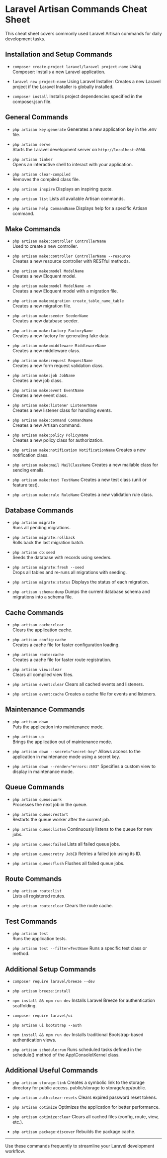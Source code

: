 # Laravel Artisan Commands Cheat Sheet
This cheat sheet covers commonly used Laravel Artisan commands for daily development tasks.

## Installation and Setup Commands

- `composer create-project laravel/laravel project-name`
  Using Composer: Installs a new Laravel application.

- `laravel new project-name`
  Using Laravel Installer: Creates a new Laravel project if the Laravel Installer is globally installed.

- `composer install`
  Installs project dependencies specified in the composer.json file.

## General Commands

- `php artisan key:generate`
  Generates a new application key in the .env file.

- `php artisan serve`  
  Starts the Laravel development server on `http://localhost:8000`.

- `php artisan tinker`  
  Opens an interactive shell to interact with your application.

- `php artisan clear-compiled`  
  Removes the compiled class file.

- `php artisan inspire`
  Displays an inspiring quote.

- `php artisan list`
  Lists all available Artisan commands.

- `php artisan help CommandName`
  Displays help for a specific Artisan command.

## Make Commands

- `php artisan make:controller ControllerName`  
  Used to create a new controller.

- `php artisan make:controller ControllerName --resource`  
  Creates a new resource controller with RESTful methods.

- `php artisan make:model ModelName`  
  Creates a new Eloquent model.

- `php artisan make:model ModelName -m`  
  Creates a new Eloquent model with a migration file.

- `php artisan make:migration create_table_name_table`  
  Creates a new migration file.

- `php artisan make:seeder SeederName`  
  Creates a new database seeder.

- `php artisan make:factory FactoryName`  
  Creates a new factory for generating fake data.

- `php artisan make:middleware MiddlewareName`  
  Creates a new middleware class.

- `php artisan make:request RequestName`  
  Creates a new form request validation class.

- `php artisan make:job JobName`  
  Creates a new job class.

- `php artisan make:event EventName`  
  Creates a new event class.

- `php artisan make:listener ListenerName`  
  Creates a new listener class for handling events.

- `php artisan make:command CommandName`  
  Creates a new Artisan command.

- `php artisan make:policy PolicyName`  
  Creates a new policy class for authorization.

- `php artisan make:notification NotificationName`
  Creates a new notification class.

- `php artisan make:mail MailClassName`
  Creates a new mailable class for sending emails.

- `php artisan make:test TestName`
  Creates a new test class (unit or feature test).

- `php artisan make:rule RuleName`
  Creates a new validation rule class.

## Database Commands

- `php artisan migrate`  
  Runs all pending migrations.

- `php artisan migrate:rollback`  
  Rolls back the last migration batch.

- `php artisan db:seed`  
  Seeds the database with records using seeders.

- `php artisan migrate:fresh --seed`  
  Drops all tables and re-runs all migrations with seeding.

- `php artisan migrate:status`
  Displays the status of each migration.

- `php artisan schema:dump`
  Dumps the current database schema and migrations into a schema file.

## Cache Commands

- `php artisan cache:clear`  
  Clears the application cache.

- `php artisan config:cache`  
  Creates a cache file for faster configuration loading.

- `php artisan route:cache`  
  Creates a cache file for faster route registration.

- `php artisan view:clear`  
  Clears all compiled view files.

- `php artisan event:clear`
  Clears all cached events and listeners.

- `php artisan event:cache`
  Creates a cache file for events and listeners.

## Maintenance Commands

- `php artisan down`  
  Puts the application into maintenance mode.

- `php artisan up`  
  Brings the application out of maintenance mode.

- `php artisan down --secret="secret-key"`
  Allows access to the application in maintenance mode using a secret key.

- `php artisan down --render="errors::503"`
  Specifies a custom view to display in maintenance mode.

## Queue Commands

- `php artisan queue:work`  
  Processes the next job in the queue.

- `php artisan queue:restart`  
  Restarts the queue worker after the current job.

- `php artisan queue:listen`
  Continuously listens to the queue for new jobs.

- `php artisan queue:failed`
  Lists all failed queue jobs.

- `php artisan queue:retry JobID`
  Retries a failed job using its ID.

- `php artisan queue:flush`
  Flushes all failed queue jobs.

## Route Commands

- `php artisan route:list`  
  Lists all registered routes.

- `php artisan route:clear`
  Clears the route cache.

## Test Commands

- `php artisan test`  
  Runs the application tests.

- `php artisan test --filter=TestName`
  Runs a specific test class or method.

## Additional Setup Commands

- `composer require laravel/breeze --dev`
- `php artisan breeze:install`
- `npm install && npm run dev`
  Installs Laravel Breeze for authentication scaffolding.

- `composer require laravel/ui`
- `php artisan ui bootstrap --auth`
- `npm install && npm run dev`
  Installs traditional Bootstrap-based authentication views.

- `php artisan schedule:run`
  Runs scheduled tasks defined in the schedule() method of the App\Console\Kernel class.

## Additional Useful Commands

- `php artisan storage:link`
  Creates a symbolic link to the storage directory for public access.
  public/storage to storage/app/public.

- `php artisan auth:clear-resets`
  Clears expired password reset tokens.

- `php artisan optimize`
  Optimizes the application for better performance.

- `php artisan optimize:clear`
  Clears all cached files (config, route, view, etc.).

- `php artisan package:discover`
  Rebuilds the package cache.

---

Use these commands frequently to streamline your Laravel development workflow.

